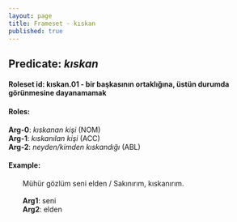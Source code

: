 ```yaml
---
layout: page
title: Frameset - kıskan
published: true
---
```

<h2>Predicate: <i>kıskan</i></h2>
<h4>Roleset id: kıskan.01 - bir başkasının ortaklığına, üstün durumda görünmesine dayanamamak<br>
<h4>Roles:</h4>
<b>Arg-0</b>: <i>kıskanan kişi</i>  (NOM) <br>
<b>Arg-1</b>: <i>kıskanılan kişi</i>  (ACC) <br>
<b>Arg-2</b>: <i>neyden/kimden kıskandığı</i>  (ABL) <br>
<h4>Example:</h4>
&emsp;&emsp;Mühür gözlüm seni elden / Sakınırım, kıskanırım.<br><br>
&emsp;&emsp;<b>Arg1</b>:  seni<br>
&emsp;&emsp;<b>Arg2</b>:  elden<br>

